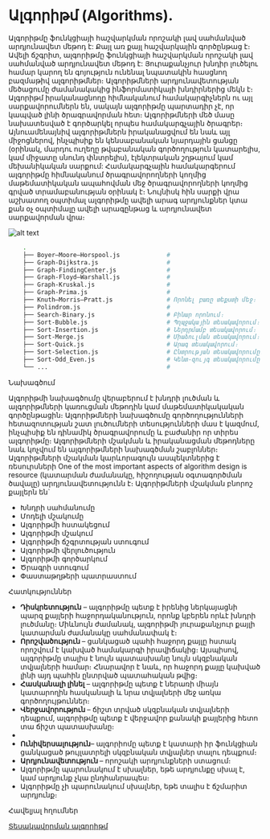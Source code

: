 # Ալգորիթմ (Algorithms).

<div>
    Ալգորիթմը ֆունկցիայի հաշվարկման որոշակի լավ սահմանված արդյունավետ մեթոդ է: 
    Քայլ առ քայլ հաշվարկային գործընթաց է։ Ավելի ճշգրիտ, ալգորիթմը ֆունկցիայի հաշվարկման որոշակի լավ սահմանված արդյունավետ մեթոդ է:
    Յուրաքանչյուր խնդիր լուծելու համար կարող են գոյություն ունենալ նպատակին հասցնող բազմաթիվ ալգորիթմներ։ Ալգորիթմների արդյունավետության մեծացումը ժամանակակից ինֆորմատիկայի խնդիրներից մեկն է։
    Ալգորիթմ իրականացնողը հիմնականում համակարգիչներն ու այլ սարքավորումներն են, սակայն ալգորիթմը պարտադիր չէ, որ կապված լինի ծրագրավորման հետ։
    Ալգորիթմների մեծ մասը նախատեսված է գործարկել որպես համակարգչային ծրագրեր։ Այնուամենայնիվ ալգորիթմներն իրականացվում են նաև այլ միջոցներով, ինչպիսիք են կենսաբանական նյարդային ցանցը (օրինակ, մարդու ուղեղը թվաբանական գործողություն կատարելիս, կամ միջատը սնունդ փնտրելիս), էլեկտրական շղթայում կամ մեխանիկական սարքում:
    Համակարգչային համակարգերում ալգորիթմը հիմնականում ծրագրավորողների կողմից մաթեմատիկական ապահովման մեջ ծրագրավորողների կողմից գրված տրամաբանության օրինակ է։ Նույնիսկ հին սարքի վրա աշխատող օպտիմալ ալգորիթմը ավելի արագ արդյունքներ կտա քան օչ օպտիմալը ավելի արագընթաց և արդյունավետ սարքավորման վրա։
</div>

![alt text](https://datascience.foundation/backend/web/uploads/blog/what-is-an-algorithm-featured12-30-2019_083310.png)

```bash
    .
    ├── Boyer–Moore–Horspool.js			    # 
    ├── Graph-Dijkstra.js			        # 
    ├── Graph-FindingCenter.js		        # 
    ├── Graph-Floyd–Warshall.js			    # 
    ├── Graph-Kruskal.js			        # 
    ├── Graph-Prima.js			            # 
    ├── Knuth–Morris–Pratt.js			    # Որոնել բառը տեքստի մեջ։
    ├── Polindrom.js			            # 
    ├── Search-Binary.js			        # Բինար որոնում։
    ├── Sort-Bubble.js			            # Պղպջակային տեսակավորում։
    ├── Sort-Insertion.js			        # Ներդրմամբ տեսակավորում։
    ├── Sort-Merge.js			            # Միաձուլման տեսակավորում։
    ├── Sort-Quick.js			            # Արագ տեսակավորում։
    ├── Sort-Selection.js			        # Ընտրության տեսակավորումը։
    ├── Sort-Odd_Even.js			        # Կենտ-զույգ տեսակավորումը
    └── ...                                 #
```
<div>
    <p>Նախագծում</p>
    <div>
        Ալգորիթմի նախագծումը վերաբերում է խնդրի լուծման և ալգորիթմների կառուցման մեթոդին կամ մաթեմատիկակական գործընթացին։ Ալգորիթմների նախագծումը գործողությունների հետազոտության շատ լուծումների տեսությունների մաս է կազմում, ինչպիսիք են դինամիկ ծրագրավորումը և բաժանիր որ տիրես ալգորիթմը։ Ալգորիթմների մշակման և իրականացման մեթոդները նաև կոչվում են ալգորիթմների նախագծման շաբլոններ։
        Ալգորիթմների մշակման կարևորագույն ասպեկտներից է ռեսուրսների One of the most important aspects of algorithm design is resource (կատարման ժամանակը, հիշողության օգտագործման ծավալը) արդյունավետությունն է։
        Ալգորիթմների մշակման բնորոշ քայլերն են`
    </div>
    <ul>
        <li>Խնդրի սահմանումը</li>
        <li>Մոդելի մշակումը</li>
        <li>Ալգորիթմի հստակեցում</li>
        <li>Ալգորիթմի մշակում</li>
        <li>Ալգորիթմի ճշգրտության ստուգում</li>
        <li>Ալգորիթմի վերլուծություն</li>
        <li>Ալգորիթմի գործարկում</li>
        <li>Ծրագրի ստուգում</li>
        <li>Փաստաթղթերի պատրաստում</li>
    </ul>
</div>

<div>
    <p> Հատկություններ </p>
    <ul>
        <li><b>Դիսկրետություն</b> – ալգորիթմը պետք է իրենից ներկայացնի պարզ քայլերի հաջորդականություն, որոնք կբերեն որևէ խնդրի լուծմանը։ Միևնույն ժամանակ, ալգորիթմի յուրաքանչյուր քայլի կատարման ժամանակը սահմանափակ է։</li>
        <li><b>Որոշվածություն </b> – ցանկացած պահի հաջորդ քայլը հստակ որոշվում է կախված համակարգի իրավիճակից։ Այսպիսով, ալգորիթմը տալիս է նույն     պատասխանը նույն սկզբնական տվյալների համար։ Հնարավոր է նաև, որ հաջորդ քայլը կախված լինի այդ պահին ընտրված պատահական թվից։</li>
        <li><b>Հասկանալի լինել</b> – ալգորիթմը պետք է ներառի միայն կատարողին հասկանալի և նրա տվյալների մեջ առկա գործողույթուններ։ </li>
        <li><b>Վերջավորություն </b>– ճիշտ տրված սկզբնական տվյալների դեպքում, ալգորիթմը պետք է վերջավոր քանակի քայլերից հետո տա ճիշտ պատասխանը։ <li>
        <li><b>Ունիվերսալություն</b>– ալգորիոմը պետք է կատարի իր ֆունկցիան ցանկացած թույլատրելի սկզբնական տվյալներ տալու դեպքում։ </li>
        <li><b>Արդյունավետություն </b>– որոշակի արդյունքների ստացում։</li>
        <li>Ալգորիթմը պարունակում է սխալներ, եթե արդյունքը սխալ է, կամ արդյունք չկա ընդհանրապես։ </li>
        <li>Ալգորիթմը չի պարունակում սխալներ, եթե տալիս է ճշմարիտ արդյունք։ </li>
    </ul>
</div>

<div> 
    <p>Հավելյալ հղումներ</p>
    <a href="https://hy.wikipedia.org/wiki/%D5%8F%D5%A5%D5%BD%D5%A1%D5%AF%D5%A1%D5%BE%D5%B8%D6%80%D5%B4%D5%A1%D5%B6_%D5%A1%D5%AC%D5%A3%D5%B8%D6%80%D5%AB%D5%A9%D5%B4">Տեսակավորման ալգորիթմ</a>
</div>